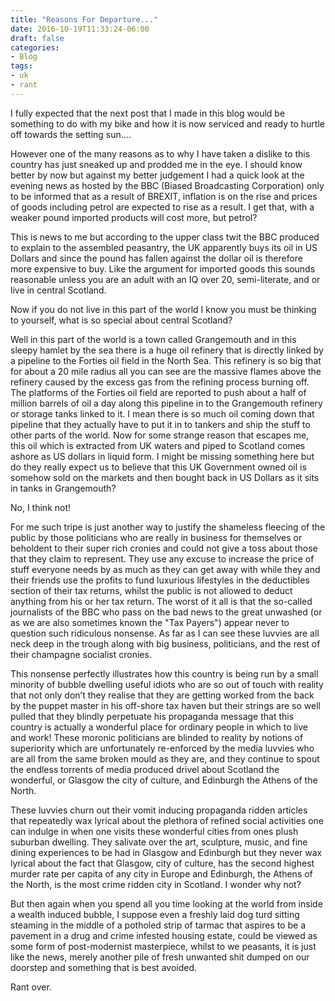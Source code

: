 ```yaml
---
title: "Reasons For Departure..."
date: 2016-10-19T11:33:24-06:00
draft: false
categories:
- Blog
tags:
- uk
- rant
---
```


 I fully expected that the next post that I made in this blog would be something to do with my bike and how it is now serviced and ready to hurtle off towards the setting sun....

 However one of the many reasons as to why I have taken a dislike to this country has just sneaked up and prodded me in the eye. I should know better by now but against my better judgement I had a quick look at the evening news as hosted by the BBC (Biased Broadcasting Corporation) only to be informed that as a result of BREXIT, inflation is on the rise and prices of goods including petrol are expected to rise as a result. I get that, with a weaker pound imported products will cost more, but petrol?

This is news to me but according to the upper class twit the BBC produced to explain to the assembled peasantry, the UK apparently buys its oil in US Dollars and since the pound has fallen against the dollar oil is therefore more expensive to buy. Like the argument for imported goods this sounds reasonable unless you are an adult with an IQ over 20, semi-literate, and or live in central Scotland.

<!--more-->

Now if you do not live in this part of the world I know you must be thinking to yourself, what is so special about central Scotland?

Well in this part of the world is a town called Grangemouth and in this sleepy hamlet by the sea there is a huge oil refinery that is directly linked by a pipeline to the Forties oil field in the North Sea. This refinery is so big that for about a 20 mile radius all you can see are the massive flames above the refinery caused by the excess gas from the refining process burning off. The platforms of the Forties oil field are reported to push about a half of million barrels of oil a day along this pipeline in to the Grangemouth refinery or storage tanks linked to it. I mean there is so much oil coming down that pipeline that they actually have to put it in to tankers and ship the stuff to other parts of the world. Now for some strange reason that escapes me, this oil which is extracted from UK waters and piped to Scotland comes ashore as US dollars in liquid form. I might be missing something here but do they really expect us to believe that this UK Government owned oil is somehow sold on the markets and then bought back in US Dollars as it sits in tanks in Grangemouth?

No, I think not!

For me such tripe is just another way to justify the shameless fleecing of the public by those politicians who are really in business for themselves or beholdent to their super rich cronies and could not give a toss about those that they claim to represent. They use any excuse to increase the price of stuff everyone needs by as much as they can get away with while they and their friends use the profits to fund luxurious lifestyles in the deductibles section of their tax returns, whilst the public is not allowed to deduct anything from his or her tax return. The worst of it all is that the so-called journalists of the BBC who pass on the bad news to the great unwashed (or as we are also sometimes known the "Tax Payers") appear never to question such ridiculous nonsense. As far as I can see these luvvies are all neck deep in the trough along with big business, politicians, and the rest of their champagne socialist cronies.

This nonsense perfectly illustrates how this country is being run by a small minority of bubble dwelling useful idiots who are so out of touch with reality that not only don’t they realise that they are getting worked from the back by the puppet master in his off-shore tax haven but their strings are so well pulled that they blindly perpetuate his propaganda message that this country is actually a wonderful place for ordinary people in which to live and work! These moronic politicians are blinded to reality by notions of superiority which are unfortunately re-enforced by the media luvvies who are all from the same broken mould as they are, and they continue to spout the endless torrents of media produced drivel about Scotland the wonderful, or Glasgow the city of culture, and Edinburgh the Athens of the North.

These luvvies churn out their vomit inducing propaganda ridden articles that repeatedly wax lyrical about the plethora of refined social activities one can indulge in when one visits these wonderful cities from ones plush suburban dwelling. They salivate over the art, sculpture, music, and fine dining experiences to be had in Glasgow and Edinburgh but they never wax lyrical about the fact that Glasgow, city of culture, has the second highest murder rate per capita of any city in Europe and Edinburgh, the Athens of the North, is the most crime ridden city in Scotland. I wonder why not?

But then again when you spend all you time looking at the world from inside a wealth induced bubble, I suppose even a freshly laid dog turd sitting steaming in the middle of a potholed strip of tarmac that aspires to be a pavement in a drug and crime infested housing estate, could be viewed as some form of post-modernist masterpiece, whilst to we peasants, it is just like the news, merely another pile of fresh unwanted shit dumped on our doorstep and something that is best avoided. 

Rant over.
